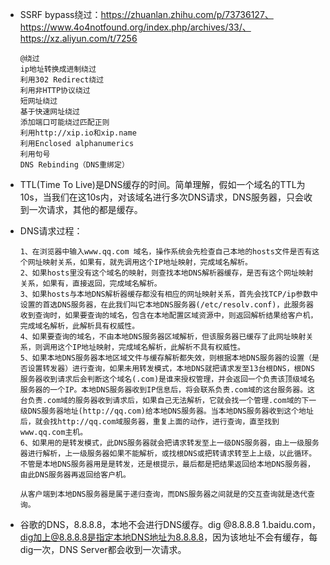 - SSRF bypass绕过：https://zhuanlan.zhihu.com/p/73736127、https://www.4o4notfound.org/index.php/archives/33/、https://xz.aliyun.com/t/7256

  ```
  @绕过
  ip地址转换成进制绕过
  利用302 Redirect绕过
  利用非HTTP协议绕过
  短网址绕过
  基于快速网址绕过
  添加端口可能绕过匹配正则
  利用http://xip.io和xip.name
  利用Enclosed alphanumerics
  利用句号
  DNS Rebinding（DNS重绑定）
  ```

- TTL(Time To Live)是DNS缓存的时间。简单理解，假如一个域名的TTL为10s，当我们在这10s内，对该域名进行多次DNS请求，DNS服务器，只会收到一次请求，其他的都是缓存。

- DNS请求过程：

  ```
  1、在浏览器中输入www.qq.com 域名，操作系统会先检查自己本地的hosts文件是否有这个网址映射关系，如果有，就先调用这个IP地址映射，完成域名解析。 
  2、如果hosts里没有这个域名的映射，则查找本地DNS解析器缓存，是否有这个网址映射关系，如果有，直接返回，完成域名解析。 
  3、如果hosts与本地DNS解析器缓存都没有相应的网址映射关系，首先会找TCP/ip参数中设置的首选DNS服务器，在此我们叫它本地DNS服务器(/etc/resolv.conf)，此服务器收到查询时，如果要查询的域名，包含在本地配置区域资源中，则返回解析结果给客户机，完成域名解析，此解析具有权威性。 
  4、如果要查询的域名，不由本地DNS服务器区域解析，但该服务器已缓存了此网址映射关系，则调用这个IP地址映射，完成域名解析，此解析不具有权威性。 
  5、如果本地DNS服务器本地区域文件与缓存解析都失效，则根据本地DNS服务器的设置（是否设置转发器）进行查询，如果未用转发模式，本地DNS就把请求发至13台根DNS，根DNS服务器收到请求后会判断这个域名(.com)是谁来授权管理，并会返回一个负责该顶级域名服务器的一个IP。本地DNS服务器收到IP信息后，将会联系负责.com域的这台服务器。这台负责.com域的服务器收到请求后，如果自己无法解析，它就会找一个管理.com域的下一级DNS服务器地址(http://qq.com)给本地DNS服务器。当本地DNS服务器收到这个地址后，就会找http://qq.com域服务器，重复上面的动作，进行查询，直至找到www.qq.com主机。 
  6、如果用的是转发模式，此DNS服务器就会把请求转发至上一级DNS服务器，由上一级服务器进行解析，上一级服务器如果不能解析，或找根DNS或把转请求转至上上级，以此循环。不管是本地DNS服务器用是是转发，还是根提示，最后都是把结果返回给本地DNS服务器，由此DNS服务器再返回给客户机。     
  
  从客户端到本地DNS服务器是属于递归查询，而DNS服务器之间就是的交互查询就是迭代查询。
  ```

- 谷歌的DNS，8.8.8.8，本地不会进行DNS缓存。dig @8.8.8.8 1.baidu.com，dig加上@8.8.8.8是指定本地DNS地址为8.8.8.8，因为该地址不会有缓存，每dig一次，DNS Server都会收到一次请求。